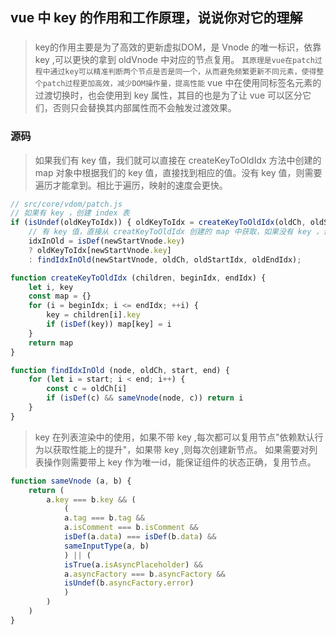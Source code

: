 ## vue 中 key 的作用和工作原理，说说你对它的理解

### 
> key的作用主要是为了高效的更新虚拟DOM，是 Vnode 的唯一标识，依靠 key ,可以更快的拿到 oldVnode 中对应的节点复用。
`其原理是vue在patch过程中通过key可以精准判断两个节点是否是同一个，从而避免频繁更新不同元素，使得整个patch过程更加高效，减少DOM操作量，提高性能`
> vue 中在使用同标签名元素的过渡切换时，也会使用到 key 属性，其目的也是为了让 vue 可以区分它们，否则只会替换其内部属性而不会触发过渡效果。
### 源码
> 如果我们有 key 值，我们就可以直接在 createKeyToOldIdx 方法中创建的 map 对象中根据我们的 key 值，直接找到相应的值。没有 key 值，则需要遍历才能拿到。相比于遍历，映射的速度会更快。
```js 
// src/core/vdom/patch.js
// 如果有 key ，创建 index 表
if (isUndef(oldKeyToIdx)) { oldKeyToIdx = createKeyToOldIdx(oldCh, oldStartIdx, oldEndIdx); }
    // 有 key 值，直接从 creatKeyToOldIdx 创建的 map 中获取，如果没有 key ，调用 findIdxInOld
    idxInOld = isDef(newStartVnode.key)
    ? oldKeyToIdx[newStartVnode.key]
    : findIdxInOld(newStartVnode, oldCh, oldStartIdx, oldEndIdx);

function createKeyToOldIdx (children, beginIdx, endIdx) {
    let i, key
    const map = {}
    for (i = beginIdx; i <= endIdx; ++i) {
        key = children[i].key
        if (isDef(key)) map[key] = i
    }
    return map
}

function findIdxInOld (node, oldCh, start, end) {
    for (let i = start; i < end; i++) {
        const c = oldCh[i]
        if (isDef(c) && sameVnode(node, c)) return i
    }
}
```
> key 在列表渲染中的使用，如果不带 key ,每次都可以复用节点"依赖默认行为以获取性能上的提升"，如果带 key ,则每次创建新节点。
> 如果需要对列表操作则需要带上 key 作为唯一id，能保证组件的状态正确，复用节点。
```js
function sameVnode (a, b) {
    return (
        a.key === b.key && (
            (
            a.tag === b.tag &&
            a.isComment === b.isComment &&
            isDef(a.data) === isDef(b.data) &&
            sameInputType(a, b)
            ) || (
            isTrue(a.isAsyncPlaceholder) &&
            a.asyncFactory === b.asyncFactory &&
            isUndef(b.asyncFactory.error)
            )
        )
    )
}
```
